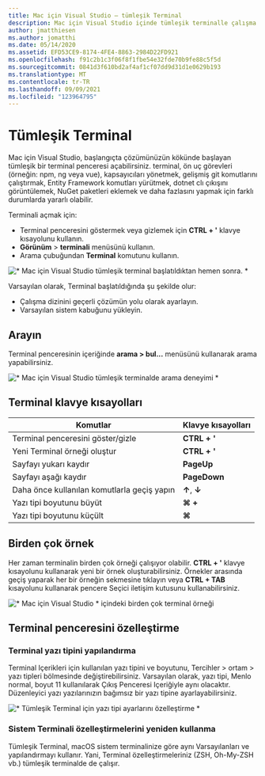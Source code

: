 ```yaml
---
title: Mac için Visual Studio – tümleşik Terminal
description: Mac için Visual Studio içinde tümleşik terminalle çalışma.
author: jmatthiesen
ms.author: jomatthi
ms.date: 05/14/2020
ms.assetid: EFD53CE9-8174-4FE4-8863-2984D22FD921
ms.openlocfilehash: f91c2b1c3f06f8f1fbe54e32fde70b9fe88c5f5d
ms.sourcegitcommit: 0841d3f610bd2af4af1cf07dd9d31d1e0629b193
ms.translationtype: MT
ms.contentlocale: tr-TR
ms.lasthandoff: 09/09/2021
ms.locfileid: "123964795"
---
```

# <a name="integrated-terminal"></a>Tümleşik Terminal
Mac için Visual Studio, başlangıçta çözümünüzün kökünde başlayan tümleşik bir terminal penceresi açabilirsiniz. terminal, ön uç görevleri (örneğin: npm, ng veya vue), kapsayıcıları yönetmek, gelişmiş git komutlarını çalıştırmak, Entity Framework komutları yürütmek, dotnet clı çıkışını görüntülemek, NuGet paketleri eklemek ve daha fazlasını yapmak için farklı durumlarda yararlı olabilir. 

Terminali açmak için:
- Terminal penceresini göstermek veya gizlemek için **CTRL + '** klavye kısayolunu kullanın.
- **Görünüm** \> **terminali** menüsünü kullanın.
- Arama çubuğundan **Terminal** komutunu kullanın.

![* Mac için Visual Studio tümleşik terminal başlatıldıktan hemen sonra. *](media/integrated-terminal-intro.png)

Varsayılan olarak, Terminal başlatıldığında şu şekilde olur:
- Çalışma dizinini geçerli çözümün yolu olarak ayarlayın.
- Varsayılan sistem kabuğunu yükleyin.

## <a name="search"></a>Arayın
Terminal penceresinin içeriğinde **arama > bul...** menüsünü kullanarak arama yapabilirsiniz.

![* Mac için Visual Studio tümleşik terminalde arama deneyimi *](media/integrated-terminal-search.png)

## <a name="terminal-keyboard-shortcuts"></a>Terminal klavye kısayolları
|Komutlar|Klavye kısayolları|
|-|-|
|Terminal penceresini göster/gizle|**CTRL + '**|
|Yeni Terminal örneği oluştur|**CTRL + '**|
|Sayfayı yukarı kaydır|**PageUp**|
|Sayfayı aşağı kaydır|**PageDown**|
|Daha önce kullanılan komutlarla geçiş yapın|**↑**, **↓**|
|Yazı tipi boyutunu büyüt|**⌘ +**|
|Yazı tipi boyutunu küçült|**⌘**|

## <a name="multiple-instances"></a>Birden çok örnek
Her zaman terminalin birden çok örneği çalışıyor olabilir. **CTRL + '** klavye kısayolunu kullanarak yeni bir örnek oluşturabilirsiniz. Örnekler arasında geçiş yaparak her bir örneğin sekmesine tıklayın veya **CTRL + TAB** kısayolunu kullanarak pencere Seçici iletişim kutusunu kullanabilirsiniz.

![* Mac için Visual Studio * içindeki birden çok terminal örneği](media/integrated-terminal-multiple-instances.png) 

## <a name="customizing-the-terminal-window"></a>Terminal penceresini özelleştirme
### <a name="configuring-the-terminal-font"></a>Terminal yazı tipini yapılandırma
Terminal Içerikleri için kullanılan yazı tipini ve boyutunu, Tercihler > ortam > yazı tipleri bölmesinde değiştirebilirsiniz. Varsayılan olarak, yazı tipi, Menlo normal, boyut 11 kullanılarak Çıkış Penceresi Içeriğiyle aynı olacaktır. Düzenleyici yazı yazılarınızın bağımsız bir yazı tipine ayarlayabilirsiniz.

![* Tümleşik Terminal için yazı tipi ayarlarını özelleştirme *](media/integrated-terminal-change-font.png)

### <a name="reusing-system-terminal-customizations"></a>Sistem Terminali özelleştirmelerini yeniden kullanma
Tümleşik Terminal, macOS sistem terminalinize göre aynı Varsayılanları ve yapılandırmayı kullanır. Yani, Terminal özelleştirmeleriniz (ZSH, Oh-My-ZSH vb.) tümleşik terminalde de çalışır.
